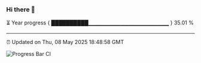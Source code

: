 ### Hi there 👋

⏳ Year progress { ██████████▁▁▁▁▁▁▁▁▁▁▁▁▁▁▁▁▁▁▁▁ } 35.01 %

---

⏰ Updated on Thu, 08 May 2025 18:48:58 GMT

![Progress Bar CI](https://github.com/IshwaranRudhara/GIT-ACTION/workflows/Progress%20Bar%20CI/badge.svg)
